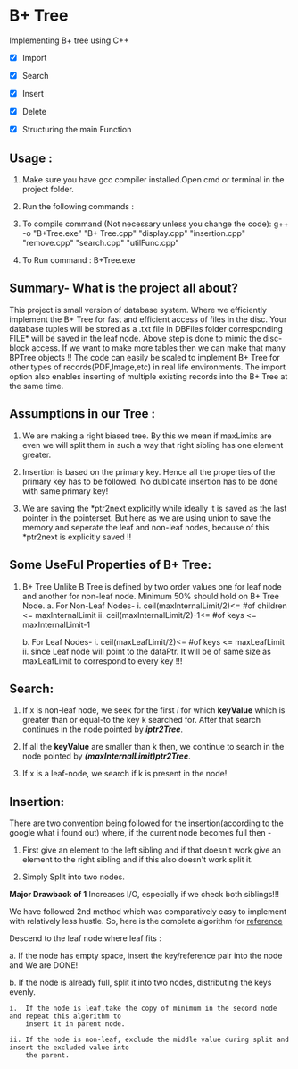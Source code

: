 # B+ Tree
Implementing B+ tree using C++
- [X] Import
- [x] Search 
- [X] Insert
- [X] Delete
- [X] Structuring the main Function


## Usage :

1. 	Make sure you have gcc compiler installed.Open cmd or terminal in the project folder.

2. 	Run the following commands :

3. 	To compile command (Not necessary unless you change the code): 
  	g++ -o "B+Tree.exe" "B+ Tree.cpp" "display.cpp" "insertion.cpp" "remove.cpp" "search.cpp" "utilFunc.cpp"

4. 	To Run command : B+Tree.exe




## Summary- What is the project all about? 

This project is small version of database system. Where we efficiently implement the B+ Tree for fast and efficient access
of files in the disc. Your database tuples will be stored as a .txt file in DBFiles folder corresponding FILE* will be saved in the 
leaf node. Above step is done to mimic the disc-block access. If we want to make more tables then we can make that many BPTree objects !!
The code can easily be scaled to implement B+ Tree for other types of records(PDF,Image,etc) in real life environments. The import option
also enables inserting of multiple existing records into the B+ Tree at the same time.

## Assumptions in our Tree :

1.	We are making a right biased tree. By this we mean if maxLimits are even we will split them
	in such a way that right sibling has one element greater.

2.	Insertion is based on the primary key. Hence all the properties of the primary key has to be followed.
	No dublicate insertion has to be done with same primary key!

3.	We are saving the \*ptr2next explicitly while ideally it is saved as the last pointer in the pointerset. But here as we 
	are using union to save the memory and seperate the leaf and non-leaf nodes, because of this \*ptr2next is explicitly
	saved !!


## Some UseFul Properties of B+ Tree:

1. B+ Tree Unlike B Tree is defined by two order values one for leaf node and another for non-leaf node.
	Minimum 50% should hold on B+ Tree Node.
	a.	For Non-Leaf Nodes-
		i.	ceil(maxInternalLimit/2)<= #of children <= maxInternalLimit
		ii.	ceil(maxInternalLimit/2)-1<= #of keys <= maxInternalLimit-1
		
	b.	For Leaf Nodes-
		i.	ceil(maxLeafLimit/2)<= #of keys <= maxLeafLimit
		ii.	since Leaf node will point to the dataPtr. It will be of same size as maxLeafLimit to correspond
			to every key !!!



## Search:

1.	If x is non-leaf node, we seek for the first *i* for which **keyValue** which is greater 
	than or equal-to the key k searched for. After that search continues in the node pointed 
	by ***iptr2Tree***.

2.	If all the **keyValue** are smaller than k then, we continue to search in the node pointed
	by ***(maxInternalLimit)ptr2Tree***.

3.	If x is a leaf-node, we search if k is present in the node!




## Insertion:

There are two convention being followed for the insertion(according to the google what i found out)
where, if the current node becomes full then -

1.	First give an element to the left sibling and if that doesn't
work give an element to the right sibling and if this also doesn't work split it.

2.	Simply Split into two nodes.

**Major Drawback of 1**
	Increases I/O, especially if we	check both siblings!!!


We have followed 2nd method which was comparatively easy to implement with relatively less hustle. So, 
here is the complete algorithm for [reference](http://www.cburch.com/cs/340/reading/btree/index.html?fbclid=IwAR0QFRcpIVL19PdMtZU0-wG18f-rwGS4lNvzpEAsdaZCL7BrNRBuFffiPJ0)

Descend to the leaf node where leaf fits :

a.	If the node has empty space, insert the key/reference pair into the node and We are DONE!

b.	If the node is already full, split it into two nodes, distributing the keys evenly. 

	i.	If the node is leaf,take the copy of minimum in the second node and repeat this algorithm to 
		insert it in parent node.
		
	ii.	If the node is non-leaf, exclude the middle value during split and insert the excluded value into 
		the	parent.


